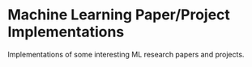 # Machine Learning Paper/Project Implementations

Implementations of some interesting ML research papers and projects.